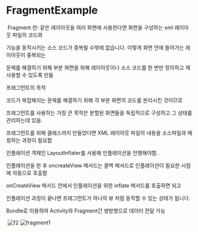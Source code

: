 # FragmentExample
﻿
Fragment 란: 같은 레이아웃을 여러 화면에 사용한다면 화면을 구성하는 xml 레이아웃 파일의 코드와

기능을 동작시키는 소스 코드가 중복될 수밖에 없습니다. 이렇게 화면 안에 들어가는 레이아웃이 중복되는

문제를 해결하기 위해 부분 화면을 위해 레이아웃이나 소스 코드를 한 번만 정의하고 재사용할 수 있도록 만듦


프래그먼트의 목적

코드가 복잡해지는 문제를 해결하기 위해 각 부분 화면의 코드를 분리시킨 것이므로

프래그먼트를 사용하는 가장 큰 목적은 분할된 화면들을 독립적으로 구성하고 그 상태를 관리하는데 있음.


프래그먼트를 위해 클래스까지 만들었다면 XML 레이아웃 파일의 내용을 소스파일과 매칭하는 과정이 필요함

인플레이션 객체인 LayoutInflater를 사용해 인플레이션을 진행해야함.

인플레이션을 한 후 oncreateView 메서드는 콜백 메서드로 인플레이션이 필요한 시점에 자동으로 호출함

onCreateView 메서드 안에서 인플레이션을 위한 inflate 메서드를 호출하면 되고

인플레이션 과정이 끝나면 프래그먼트가 하나의 뷰 처럼 동작할 수 있는 상태가 됩니다.


Bundle로 이용하여 Activity와 Fragment간 쌍방향으로 데이터 전달 가능

﻿
![f2](https://user-images.githubusercontent.com/74279319/193464868-53d71316-3459-42ae-ac65-5b5c625c380b.PNG)
![fragment1](https://user-images.githubusercontent.com/74279319/193464871-f2879e6e-303c-4de2-8675-2752a952ef02.PNG)
